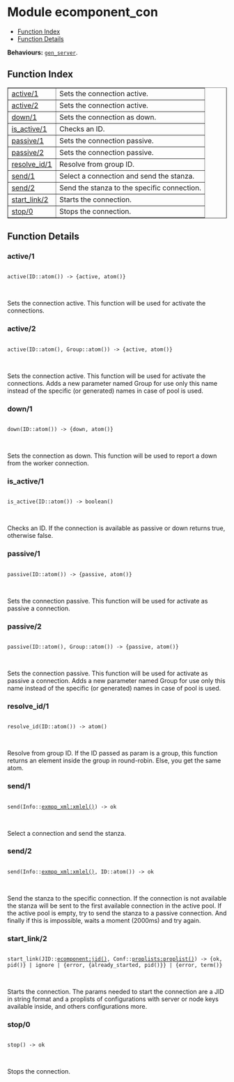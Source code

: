 

# Module ecomponent_con #
* [Function Index](#index)
* [Function Details](#functions)

__Behaviours:__ [`gen_server`](gen_server.md).

<a name="index"></a>

## Function Index ##


<table width="100%" border="1" cellspacing="0" cellpadding="2" summary="function index"><tr><td valign="top"><a href="#active-1">active/1</a></td><td>Sets the connection active.</td></tr><tr><td valign="top"><a href="#active-2">active/2</a></td><td>Sets the connection active.</td></tr><tr><td valign="top"><a href="#down-1">down/1</a></td><td>Sets the connection as down.</td></tr><tr><td valign="top"><a href="#is_active-1">is_active/1</a></td><td>Checks an ID.</td></tr><tr><td valign="top"><a href="#passive-1">passive/1</a></td><td>Sets the connection passive.</td></tr><tr><td valign="top"><a href="#passive-2">passive/2</a></td><td>Sets the connection passive.</td></tr><tr><td valign="top"><a href="#resolve_id-1">resolve_id/1</a></td><td>Resolve from group ID.</td></tr><tr><td valign="top"><a href="#send-1">send/1</a></td><td>Select a connection and send the stanza.</td></tr><tr><td valign="top"><a href="#send-2">send/2</a></td><td>Send the stanza to the specific connection.</td></tr><tr><td valign="top"><a href="#start_link-2">start_link/2</a></td><td>Starts the connection.</td></tr><tr><td valign="top"><a href="#stop-0">stop/0</a></td><td>Stops the connection.</td></tr></table>


<a name="functions"></a>

## Function Details ##

<a name="active-1"></a>

### active/1 ###

<pre><code>
active(ID::atom()) -&gt; {active, atom()}
</code></pre>
<br />

Sets the connection active. This function will be used for activate
the connections.

<a name="active-2"></a>

### active/2 ###

<pre><code>
active(ID::atom(), Group::atom()) -&gt; {active, atom()}
</code></pre>
<br />

Sets the connection active. This function will be used for activate
the connections. Adds a new parameter named Group for use only this
name instead of the specific (or generated) names in case of pool
is used.

<a name="down-1"></a>

### down/1 ###

<pre><code>
down(ID::atom()) -&gt; {down, atom()}
</code></pre>
<br />

Sets the connection as down. This function will be used to report a
down from the worker connection.

<a name="is_active-1"></a>

### is_active/1 ###

<pre><code>
is_active(ID::atom()) -&gt; boolean()
</code></pre>
<br />

Checks an ID. If the connection is available as passive or down
returns true, otherwise false.

<a name="passive-1"></a>

### passive/1 ###

<pre><code>
passive(ID::atom()) -&gt; {passive, atom()}
</code></pre>
<br />

Sets the connection passive. This function will be used for activate
as passive a connection.

<a name="passive-2"></a>

### passive/2 ###

<pre><code>
passive(ID::atom(), Group::atom()) -&gt; {passive, atom()}
</code></pre>
<br />

Sets the connection passive. This function will be used for activate
as passive a connection. Adds a new parameter named Group for use only
this name instead of the specific (or generated) names in case of pool
is used.

<a name="resolve_id-1"></a>

### resolve_id/1 ###

<pre><code>
resolve_id(ID::atom()) -&gt; atom()
</code></pre>
<br />

Resolve from group ID. If the ID passed as param is a group, this
function returns an element inside the group in round-robin. Else,
you get the same atom.

<a name="send-1"></a>

### send/1 ###

<pre><code>
send(Info::<a href="/Users/bombadil/Projects/BosqueViejo/ecomponent/deps/exmpp/doc/exmpp_xml.md#type-xmlel">exmpp_xml:xmlel()</a>) -&gt; ok
</code></pre>
<br />

Select a connection and send the stanza.

<a name="send-2"></a>

### send/2 ###

<pre><code>
send(Info::<a href="/Users/bombadil/Projects/BosqueViejo/ecomponent/deps/exmpp/doc/exmpp_xml.md#type-xmlel">exmpp_xml:xmlel()</a>, ID::atom()) -&gt; ok
</code></pre>
<br />

Send the stanza to the specific connection. If the connection is not
available the stanza will be sent to the first available connection
in the active pool. If the active pool is empty, try to send the
stanza to a passive connection. And finally if this is impossible,
waits a moment (2000ms) and try again.

<a name="start_link-2"></a>

### start_link/2 ###

<pre><code>
start_link(JID::<a href="ecomponent.md#type-jid">ecomponent:jid()</a>, Conf::<a href="proplists.md#type-proplist">proplists:proplist()</a>) -&gt; {ok, pid()} | ignore | {error, {already_started, pid()}} | {error, term()}
</code></pre>
<br />

Starts the connection. The params needed to start the connection are a JID
in string format and a proplists of configurations with server or node
keys available inside, and others configurations more.

<a name="stop-0"></a>

### stop/0 ###

<pre><code>
stop() -&gt; ok
</code></pre>
<br />

Stops the connection.

